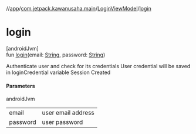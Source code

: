 //[app](../../../index.md)/[com.jetpack.kawanusaha.main](../index.md)/[LoginViewModel](index.md)/[login](login.md)

# login

[androidJvm]\
fun [login](login.md)(email: [String](https://kotlinlang.org/api/latest/jvm/stdlib/kotlin/-string/index.html), password: [String](https://kotlinlang.org/api/latest/jvm/stdlib/kotlin/-string/index.html))

Authenticate user and check for its credentials User credential will be saved in loginCredential variable Session Created

#### Parameters

androidJvm

| | |
|---|---|
| email | user email address |
| password | user password |
